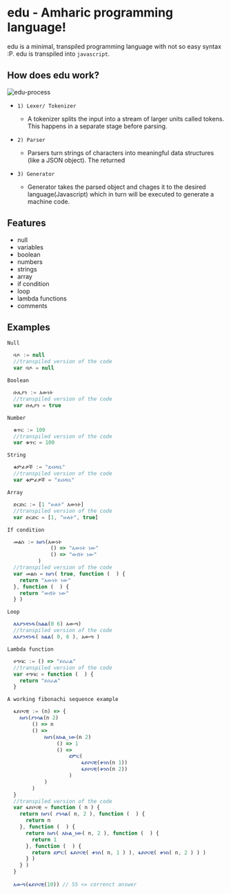 # edu - Amharic programming language!

edu is a minimal, transpiled programming language with not so easy syntax :P. edu is transpiled into `javascript`. <br/>

## How does edu work? <br/>
![edu-process](https://user-images.githubusercontent.com/61096394/196007766-c978b637-182b-4278-9dbe-6eb487cf42a6.PNG)

- `1) Lexer/ Tokenizer` <br/>
  - A tokenizer splits the input into a stream of larger units called tokens. This happens in a separate stage before parsing. <br/>

- `2) Parser` <br/>
  - Parsers turn strings of characters into meaningful data structures (like a JSON object). The returned <br/> 

- `3) Generator` <br/>
  - Generator takes the parsed object and chages it to the desired language(Javascript) which in turn will be executed to generate a machine code. 
  
## Features <br/>
- null
- variables
- boolean
- numbers
- strings
- array
- if condition
- loop
- lambda functions
- comments

## Examples <br/>
`Null` <br/>
```js
  ባዶ := null
  //transpiled version of the code
  var ባዶ = null
```

`Boolean` <br/>
```js
  ቡሊያን := እውነት
  //transpiled version of the code
  var ቡሊያን = true
```

`Number` <br/>
```js
  ቁጥር := 100
  //transpiled version of the code
  var ቁጥር = 100
```

`String` <br/>
```js
  ቁምፊዎች := "ደብዳቤ"
  //transpiled version of the code
  var ቁምፊዎች = "ደብዳቤ"
```

`Array` <br/>
```js
  ድርድር := [1 "ሁለት" እውነት]
  //transpiled version of the code
  var ድርድር = [1, "ሁለት", true]
```

`If condition` <br/>
```js
  መልስ := ከሆነ(እውነት 
              () => "እውነት ነው"
              () => "ውሸት ነው"
          )
  //transpiled version of the code
  var መልስ = ከሆነ( true, function (  ) {
    return "እውነት ነው"
  }, function (  ) {
    return "ውሸት ነው"
  } )
```

`Loop` <br/>
```js
  ለእያንዳንዱ(ክልል(0 6) አውጣ)
  //transpiled version of the code
  ለእያንዳንዱ( ክልል( 0, 6 ), አውጣ )
```

`Lambda function` <br/>
```js
  ተግባር := () => "ይሰራል"
  //transpiled version of the code
  var ተግባር = function (  ) {
    return "ይሰራል"
  }
```

`A working fibonachi sequence example` <br/>
```js
  ፋይቦናቺ := (n) => {
    ከሆነ(ያንሳል(n 2)
        () => n
        () =>
            ከሆነ(እኩል_ነው(n 2)
                () => 1
                () =>
                    ደምር(
                        ፋይቦናቺ(ቀንስ(n 1))
                        ፋይቦናቺ(ቀንስ(n 2))
                    )
            )
        )
  }
  //transpiled version of the code
  var ፋይቦናቺ = function ( n ) {
    return ከሆነ( ያንሳል( n, 2 ), function (  ) {
      return n
    }, function (  ) {
      return ከሆነ( እኩል_ነው( n, 2 ), function (  ) {
        return 1
      }, function (  ) {
        return ደምር( ፋይቦናቺ( ቀንስ( n, 1 ) ), ፋይቦናቺ( ቀንስ( n, 2 ) ) )
      } )
    } )
  }
  
  አውጣ(ፋይቦናቺ(10)) // 55 <= correnct answer
```

